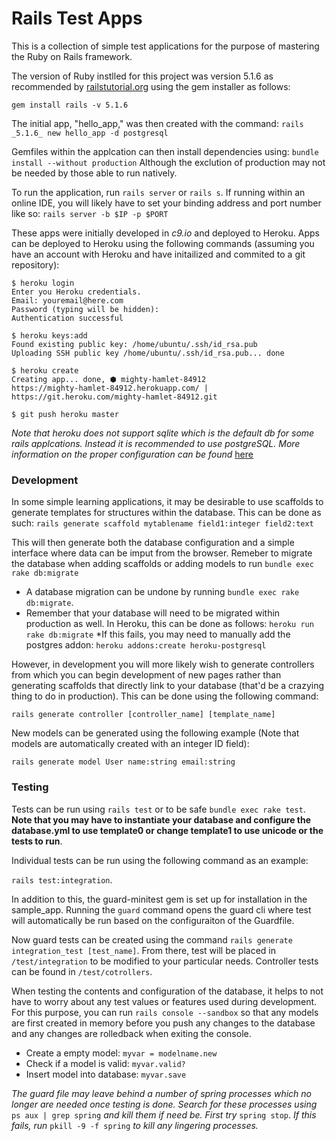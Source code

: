 Rails Test Apps
===============

This is a collection of simple test applications for the purpose of mastering
the Ruby on Rails framework.

The version of Ruby instlled for this project was version 5.1.6  as
recommended by [railstutorial.org](http://version.railstutorial.org/) using
the gem installer as follows:

`gem install rails -v 5.1.6`

The initial app, "hello_app," was then created with the command:
`rails _5.1.6_ new hello_app -d postgresql`

Gemfiles within the applcation can then install dependencies using:
`bundle install --without production`
Although the exclution of production may not be needed by those able to run
natively.

To run the application, run `rails server` or `rails s`.  If running within
an online IDE, you will likely have to set your binding address and
port number like so:
`rails server -b $IP -p $PORT`

These apps were initially developed in *c9.io* and deployed to Heroku.
Apps can be deployed to Heroku using the following commands (assuming
you have an account with Heroku and have initailized and commited to a
git repository):

```
$ heroku login
Enter you Heroku credentials.
Email: youremail@here.com
Password (typing will be hidden):
Authentication successful

$ heroku keys:add
Found existing public key: /home/ubuntu/.ssh/id_rsa.pub
Uploading SSH public key /home/ubuntu/.ssh/id_rsa.pub... done

$ heroku create
Creating app... done, ⬢ mighty-hamlet-84912
https://mighty-hamlet-84912.herokuapp.com/ | https://git.heroku.com/mighty-hamlet-84912.git

$ git push heroku master
```
*Note that heroku does not support sqlite which is the default db for some*
*rails applcations. Instead it is recommended to use postgreSQL.  More*
*information on the proper configuration can be found* 
[here](https://devcenter.heroku.com/articles/sqlite3)

### Development

In some simple learning applications, it may be desirable to use scaffolds to
generate templates for structures within the database. This can be done as such:
`rails generate scaffold mytablename field1:integer field2:text`

This will then generate both the database configuration and a simple interface
where data can be imput from the browser. Remeber to migrate the database
when adding scaffolds or adding models to run  `bundle exec rake db:migrate`

  * A database migration can be undone by running `bundle exec rake db:migrate`.
  * Remember that your database will need to be migrated within production as well.
  In Heroku, this can be done as follows: `heroku run rake db:migrate`
  *If this fails, you may need to manually add the postgres addon:
`heroku addons:create heroku-postgresql`

However, in development you will more likely wish to generate controllers from 
which you can begin development of new pages rather than generating scaffolds 
that directly link to your database (that'd be a crazying thing to do in 
production). This can be done using the following command:

`rails generate controller [controller_name] [template_name]`

New models can be generated using the following example (Note that models
are automatically created with an integer ID field):

`rails generate model User name:string email:string`

### Testing

Tests can be run using `rails test` or to be safe `bundle exec rake test`.  
**Note that you may have to instantiate your database and configure the 
database.yml to use template0 or change template1 to use unicode or the tests 
to run**.

Individual tests can be run using the following command as an example:

`rails test:integration`.

In addition to this, the guard-minitest gem is set up for installation in the
sample_app. Running the `guard` command opens the guard cli where test will
automatically be run based on the configuraiton of the Guardfile.

Now guard tests can be created using the command 
`rails generate integration_test [test_name]`.  From there, test will be placed
in `/test/integration` to be modified to your particular needs. Controller tests
can be found in `/test/cotrollers`.

When testing the contents and configuration of the database, it helps to not
have to worry about any test values or features used during development. For
this purpose, you can run `rails console --sandbox` so that any models are first
created in memory before you push any changes to the database and any changes
are rolledback when exiting the console.

  * Create a empty model: `myvar = modelname.new`
  * Check if a model is valid: `myvar.valid?`
  * Insert model into database: `myvar.save`

*The guard file may leave behind a number of spring processes which no longer*
*are needed once testing is done.  Search for these processes using*
`ps aux | grep spring` *and kill them if need be. First try* `spring stop`.
*If this fails, run* `pkill -9 -f spring` *to kill any lingering processes.*